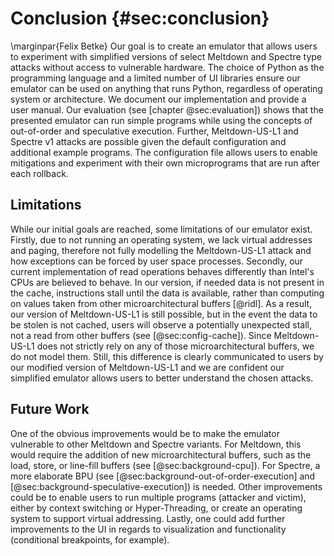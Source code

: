 # Conclusion {#sec:conclusion}
\marginpar{Felix Betke}
Our goal is to create an emulator that allows users to experiment with simplified versions of select Meltdown and Spectre type attacks without access to vulnerable hardware. The choice of Python as the programming language and a limited number of UI libraries ensure our emulator can be used on anything that runs Python, regardless of operating system or architecture. We document our implementation and provide a user manual. Our evaluation (see [chapter @sec:evaluation]) shows that the presented emulator can run simple programs while using the concepts of out-of-order and speculative execution. Further, Meltdown-US-L1 and Spectre v1 attacks are possible given the default configuration and additional example programs. The configuration file allows users to enable mitigations and experiment with their own microprograms that are run after each rollback.

## Limitations
While our initial goals are reached, some limitations of our emulator exist. Firstly, due to not running an operating system, we lack virtual addresses and paging, therefore not fully modelling the Meltdown-US-L1 attack and how exceptions can be forced by user space processes. Secondly, our current implementation of read operations behaves differently than Intel's CPUs are believed to behave. In our version, if needed data is not present in the cache, instructions stall until the data is available, rather than computing on values taken from other microarchitectural buffers [@ridl]. As a result, our version of Meltdown-US-L1 is still possible, but in the event the data to be stolen is not cached, users will observe a potentially unexpected stall, not a read from other buffers (see [@sec:config-cache]). Since Meltdown-US-L1 does not strictly rely on any of those microarchitectural buffers, we do not model them. Still, this difference is clearly communicated to users by our modified version of Meltdown-US-L1 and we are confident our simplified emulator allows users to better understand the chosen attacks.

## Future Work
One of the obvious improvements would be to make the emulator vulnerable to other Meltdown and Spectre variants. For Meltdown, this would require the addition of new microarchitectural buffers, such as the load, store, or line-fill buffers (see [@sec:background-cpu]). For Spectre, a more elaborate BPU (see [@sec:background-out-of-order-execution] and [@sec:background-speculative-execution]) is needed. Other improvements could be to enable users to run multiple programs (attacker and victim), either by context switching or Hyper-Threading, or create an operating system to support virtual addressing. Lastly, one could add further improvements to the UI in regards to visualization and functionality (conditional breakpoints, for example).
